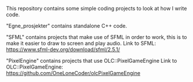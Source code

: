 This repository contains some simple coding projects to look at how I write code.

"Egne_prosjekter" contains standalone C++ code.

"SFML" contains projects that make use of SFML in order to work, this is to make it easier to draw to screen and play audio.
Link to SFML: https://www.sfml-dev.org/download/sfml/2.5.1/

"PixelEngine" contains projects that use OLC::PixelGameEngine
Link to OLC::PixelGameEngine: https://github.com/OneLoneCoder/olcPixelGameEngine